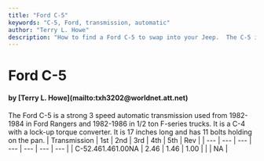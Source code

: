```yaml
---
title: "Ford C-5"
keywords: "C-5, Ford, transmission, automatic"
author: "Terry L. Howe"
description: "How to find a Ford C-5 to swap into your Jeep.  The C-5 is a 3 speed automatic transmission with a lock-up torque converter."
---
```


# Ford C-5
<H4>by [Terry L. Howe](mailto:txh3202@worldnet.att.net)</H4>
The Ford C-5 is a strong 3 speed automatic transmission used
from 1982-1984 in Ford Rangers and 1982-1986 in 1/2 ton F-series
trucks.  It is a C-4 with a lock-up torque converter.  It
is 17 inches long and has 11 bolts holding on the pan.
| Transmission | 1st | 2nd | 3rd | 4th | 5th | Rev |
| --- | --- | --- | --- | --- | --- | --- |
| C-52.461.461.00NA | 2.46 | 1.46 | 1.00 |  |  | NA |
